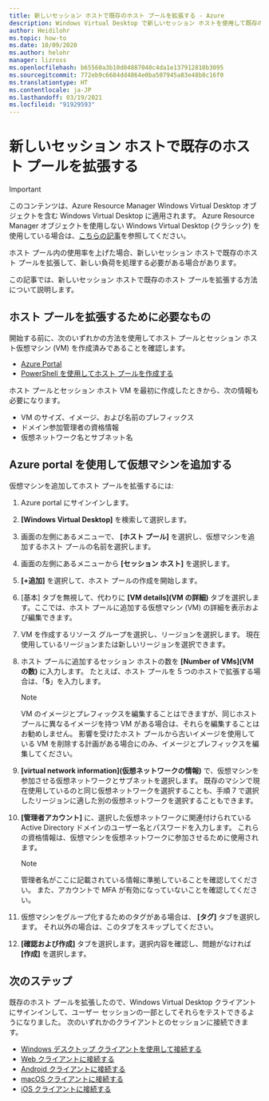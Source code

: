 ```yaml
---
title: 新しいセッション ホストで既存のホスト プールを拡張する - Azure
description: Windows Virtual Desktop で新しいセッション ホストを使用して既存のホスト プールを拡張する方法。
author: Heidilohr
ms.topic: how-to
ms.date: 10/09/2020
ms.author: helohr
manager: lizross
ms.openlocfilehash: b65560a3b10d04887040c4da1e137912810b3095
ms.sourcegitcommit: 772eb9c6684dd4864e0ba507945a83e48b8c16f0
ms.translationtype: HT
ms.contentlocale: ja-JP
ms.lasthandoff: 03/19/2021
ms.locfileid: "91929593"
---
```

# <a name="expand-an-existing-host-pool-with-new-session-hosts"></a>新しいセッション ホストで既存のホスト プールを拡張する

>[!IMPORTANT]
>このコンテンツは、Azure Resource Manager Windows Virtual Desktop オブジェクトを含む Windows Virtual Desktop に適用されます。 Azure Resource Manager オブジェクトを使用しない Windows Virtual Desktop (クラシック) を使用している場合は、[こちらの記事](./virtual-desktop-fall-2019/expand-existing-host-pool-2019.md)を参照してください。

ホスト プール内の使用率を上げた場合、新しいセッション ホストで既存のホスト プールを拡張して、新しい負荷を処理する必要がある場合があります。

この記事では、新しいセッション ホストで既存のホスト プールを拡張する方法について説明します。

## <a name="what-you-need-to-expand-the-host-pool"></a>ホスト プールを拡張するために必要なもの

開始する前に、次のいずれかの方法を使用してホスト プールとセッション ホスト仮想マシン (VM) を作成済みであることを確認します。

- [Azure Portal](./create-host-pools-azure-marketplace.md)
- [PowerShell を使用してホスト プールを作成する](./create-host-pools-powershell.md)

ホスト プールとセッション ホスト VM を最初に作成したときから、次の情報も必要になります。

- VM のサイズ、イメージ、および名前のプレフィックス
- ドメイン参加管理者の資格情報
- 仮想ネットワーク名とサブネット名

## <a name="add-virtual-machines-with-the-azure-portal"></a>Azure portal を使用して仮想マシンを追加する

仮想マシンを追加してホスト プールを拡張するには:

1. Azure portal にサインインします。

2. **[Windows Virtual Desktop]** を検索して選択します。

3. 画面の左側にあるメニューで、 **[ホスト プール]** を選択し、仮想マシンを追加するホスト プールの名前を選択します。

4. 画面の左側にあるメニューから **[セッション ホスト]** を選択します。

5. **[+追加]** を選択して、ホスト プールの作成を開始します。

6. [基本] タブを無視して、代わりに **[VM details]\(VM の詳細\)** タブを選択します。ここでは、ホスト プールに追加する仮想マシン (VM) の詳細を表示および編集できます。

7. VM を作成するリソース グループを選択し、リージョンを選択します。 現在使用しているリージョンまたは新しいリージョンを選択できます。

8. ホスト プールに追加するセッション ホストの数を **[Number of VMs]\(VM の数\)** に入力します。 たとえば、ホスト プールを 5 つのホストで拡張する場合は、「**5**」を入力します。

    >[!NOTE]
    >VM のイメージとプレフィックスを編集することはできますが、同じホスト プールに異なるイメージを持つ VM がある場合は、それらを編集することはお勧めしません。 影響を受けたホスト プールから古いイメージを使用している VM を削除する計画がある場合にのみ、イメージとプレフィックスを編集してください。

9. **[virtual network information]\(仮想ネットワークの情報\)** で、仮想マシンを参加させる仮想ネットワークとサブネットを選択します。 既存のマシンで現在使用しているのと同じ仮想ネットワークを選択することも、手順 7 で選択したリージョンに適した別の仮想ネットワークを選択することもできます。

10. **[管理者アカウント]** に、選択した仮想ネットワークに関連付けられている Active Directory ドメインのユーザー名とパスワードを入力します。 これらの資格情報は、仮想マシンを仮想ネットワークに参加させるために使用されます。

      >[!NOTE]
      >管理者名がここに記載されている情報に準拠していることを確認してください。 また、アカウントで MFA が有効になっていないことを確認してください。

11. 仮想マシンをグループ化するためのタグがある場合は、 **[タグ]** タブを選択します。 それ以外の場合は、このタブをスキップしてください。

12. **[確認および作成]** タブを選択します。選択内容を確認し、問題がなければ **[作成]** を選択します。

## <a name="next-steps"></a>次のステップ

既存のホスト プールを拡張したので、Windows Virtual Desktop クライアントにサインインして、ユーザー セッションの一部としてそれらをテストできるようになりました。 次のいずれかのクライアントとのセッションに接続できます。

- [Windows デスクトップ クライアントを使用して接続する](./connect-windows-7-10.md)
- [Web クライアントに接続する](./connect-web.md)
- [Android クライアントに接続する](./connect-android.md)
- [macOS クライアントに接続する](./connect-macos.md)
- [iOS クライアントに接続する](./connect-ios.md)
